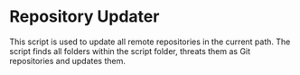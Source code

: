 # Repository Updater

This script is used to update all remote repositories in the current
path. The script finds all folders within the script folder, threats
them as Git repositories and updates them.
